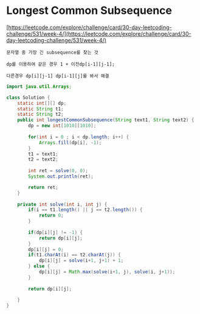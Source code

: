 # Longest Common Subsequence


[https://leetcode.com/explore/challenge/card/30-day-leetcoding-challenge/531/week-4/](https://leetcode.com/explore/challenge/card/30-day-leetcoding-challenge/531/week-4/)
~~~
문자열 중 가장 긴 subsequence를 찾는 것

dp를 이용하여 같은 경우 1 + 이전dp[i-1][j-1];

다른경우 dp[i][j-1] dp[i-1][j]를 봐서 해결
~~~

```java
import java.util.Arrays;

class Solution {
	static int[][] dp;
	static String t1;
	static String t2;
    public int longestCommonSubsequence(String text1, String text2) {
    	dp = new int[1010][1010];
    	
    	for(int i = 0 ; i < dp.length; i++) {
    		Arrays.fill(dp[i], -1);
    	}
    	t1 = text1;
    	t2 = text2;
    	
    	int ret = solve(0, 0);
    	System.out.println(ret);

    	return ret;
    }
    
	private int solve(int i, int j) {
		if(i == t1.length() || j == t2.length()) {
			return 0;
		}
		
		if(dp[i][j] != -1) {
			return dp[i][j];
		}
		dp[i][j] = 0;
		if(t1.charAt(i) == t2.charAt(j)) {
			dp[i][j] = solve(i+1, j+1) + 1;
		} else {
			dp[i][j] = Math.max(solve(i+1, j), solve(i, j+1));
		}
		
		return dp[i][j];
		
	}
}
```